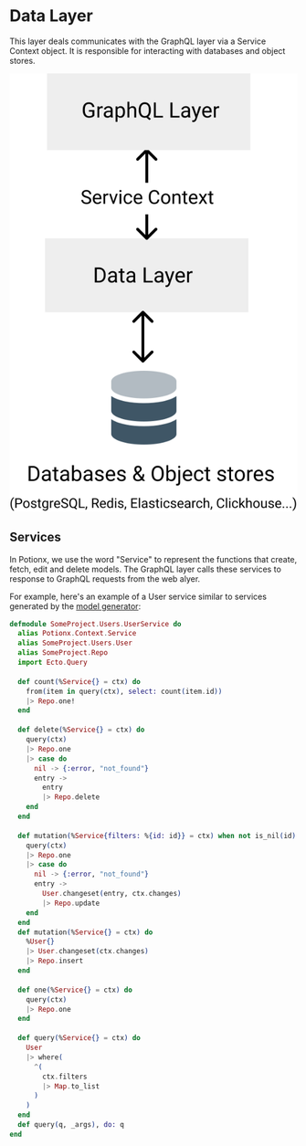 # Data Layer
This layer deals communicates with the GraphQL layer via a Service Context object.
It is responsible for interacting with databases and object stores.

![architecture](./data-layer.svg)

## Services
In Potionx, we use the word "Service" to represent the functions that create, fetch, edit and delete models.
The GraphQL layer calls these services to response to GraphQL requests from the web alyer.

For example, here's an example of a User service similar to services generated by the [model generator](/generators/model):

```elixir
defmodule SomeProject.Users.UserService do
  alias Potionx.Context.Service
  alias SomeProject.Users.User
  alias SomeProject.Repo
  import Ecto.Query

  def count(%Service{} = ctx) do
    from(item in query(ctx), select: count(item.id))
    |> Repo.one!
  end

  def delete(%Service{} = ctx) do
    query(ctx)
    |> Repo.one
    |> case do
      nil -> {:error, "not_found"}
      entry ->
        entry
        |> Repo.delete
    end
  end

  def mutation(%Service{filters: %{id: id}} = ctx) when not is_nil(id) do
    query(ctx)
    |> Repo.one
    |> case do
      nil -> {:error, "not_found"}
      entry ->
        User.changeset(entry, ctx.changes)
        |> Repo.update
    end
  end
  def mutation(%Service{} = ctx) do
    %User{}
    |> User.changeset(ctx.changes)
    |> Repo.insert
  end

  def one(%Service{} = ctx) do
    query(ctx)
    |> Repo.one
  end

  def query(%Service{} = ctx) do
    User
    |> where(
      ^(
        ctx.filters
        |> Map.to_list
      )
    )
  end
  def query(q, _args), do: q
end

```
